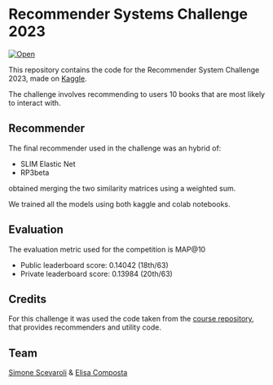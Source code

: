 # Recommender Systems Challenge 2023

[![Open](https://img.shields.io/badge/Open-Kaggle-blue.svg)](https://www.kaggle.com/competitions/recommender-system-2023-challenge-polimi)

This repository contains the code for the Recommender System Challenge 2023, made on [Kaggle](https://www.kaggle.com/competitions/recommender-system-2023-challenge-polimi).

The challenge involves recommending to users 10 books that are most likely to interact with.

## Recommender

The final recommender used in the challenge was an hybrid of:
- SLIM Elastic Net
- RP3beta

obtained merging the two similarity matrices using a weighted sum.

We trained all the models using both kaggle and colab notebooks.

## Evaluation

The evaluation metric used for the competition is MAP@10
- Public leaderboard score: 0.14042 (18th/63)
- Private leaderboard score: 0.13984 (20th/63)

## Credits

For this challenge it was used the code taken from the [course repository](https://github.com/MaurizioFD/RecSys_Course_AT_PoliMi), that provides recommenders and utility code.

## Team

[Simone Scevaroli](https://github.com/simonescevaroli) & [Elisa Composta](https://github.com/elisacomposta)
